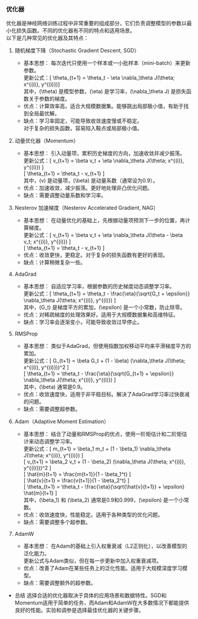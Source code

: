 ### 优化器
优化器是神经网络训练过程中非常重要的组成部分，它们负责调整模型的参数以最小化损失函数。不同的优化器有不同的特点和适用场景。  
以下是几种常见的优化器及其特点：
1. 随机梯度下降（Stochastic Gradient Descent, SGD）
   * 基本思想：
   每次迭代只使用一个样本或一小批样本（mini-batch）来更新参数。  
   更新公式：[ \theta_{t+1} = \theta_t - \eta \nabla_\theta J(\theta; x^{(i)}, y^{(i)})]  
   其中，(\theta) 是模型参数，(\eta) 是学习率，(\nabla_\theta J) 是损失函数关于参数的梯度。
   * 优点：计算效率高，适合大规模数据集。能够跳出局部极小值，有助于找到全局最优解。  
   * 缺点：学习率固定，可能导致收敛速度慢或不稳定。  
   对于复杂的损失函数，容易陷入鞍点或局部极小值。  
   
2. 动量优化器（Momentum）
   * 基本思想：
   引入动量项，累积历史梯度的方向，加速收敛并减少振荡。  
   更新公式：[ v_{t+1} = \beta v_t + \eta \nabla_\theta J(\theta; x^{(i)}, y^{(i)}) ]  
   [ \theta_{t+1} = \theta_t - v_{t+1} ]  
   其中，(v) 是动量项，(\beta) 是动量系数（通常设为0.9）。
   * 优点：加速收敛，减少振荡。更好地处理非凸优化问题。
   * 缺点：需要调整动量系数和学习率。
   
3. Nesterov 加速梯度（Nesterov Accelerated Gradient, NAG）
   * 基本思想：
   在动量优化的基础上，先根据动量项预测下一步的位置，再计算梯度。  
   更新公式：[ v_{t+1} = \beta v_t + \eta \nabla_\theta J(\theta - \beta v_t; x^{(i)}, y^{(i)}) ]  
   [ \theta_{t+1} = \theta_t - v_{t+1} ] 
   * 优点：收敛更快，更稳定。对于复杂的损失函数有更好的表现。
   * 缺点：计算稍微复杂一些。
   
4. AdaGrad
   * 基本思想：
   自适应学习率，根据参数的历史梯度动态调整学习率。  
   更新公式：[ \theta_{t+1} = \theta_t - \frac{\eta}{\sqrt{G_t + \epsilon}} \nabla_\theta J(\theta; x^{(i)}, y^{(i)}) ]  
   其中，(G_t) 是梯度平方的累加，(\epsilon) 是一个小常数，防止除零。
   * 优点：对稀疏梯度的处理效果好。适用于大规模数据集和高维特征。
   * 缺点：学习率会逐渐变小，可能导致收敛过早停止。

5. RMSProp
   * 基本思想：
   类似于AdaGrad，但使用指数加权移动平均来平滑梯度平方的累加。  
   更新公式：[ G_{t+1} = \beta G_t + (1 - \beta) (\nabla_\theta J(\theta; x^{(i)}, y^{(i)}))^2 ]  
   [ \theta_{t+1} = \theta_t - \frac{\eta}{\sqrt{G_{t+1} + \epsilon}} \nabla_\theta J(\theta; x^{(i)}, y^{(i)}) ]  
   其中，(\beta) 通常是0.9。
   * 优点：收敛速度快，适用于非平稳目标。解决了AdaGrad学习率过快衰减的问题。
   * 缺点：需要调整超参数。
6. Adam（Adaptive Moment Estimation）
   * 基本思想：
   结合了动量和RMSProp的优点，使用一阶矩估计和二阶矩估计来动态调整学习率。  
   更新公式：[ m_{t+1} = \beta_1 m_t + (1 - \beta_1) \nabla_\theta J(\theta; x^{(i)}, y^{(i)}) ]  
   [ v_{t+1} = \beta_2 v_t + (1 - \beta_2) (\nabla_\theta J(\theta; x^{(i)}, y^{(i)}))^2 ]  
   [ \hat{m}{t+1} = \frac{m{t+1}}{1 - \beta_1^t} ]  
   [ \hat{v}{t+1} = \frac{v{t+1}}{1 - \beta_2^t} ]  
   [ \theta_{t+1} = \theta_t - \frac{\eta}{\sqrt{\hat{v}{t+1}} + \epsilon} \hat{m}{t+1} ]  
   其中，(\beta_1) 和 (\beta_2) 通常是0.9和0.999，(\epsilon) 是一个小常数。
   * 优点：收敛速度快，性能稳定。适用于各种类型的优化问题。
   * 缺点：需要调整多个超参数。
7. AdamW
   * 基本思想：
   在Adam的基础上引入权重衰减（L2正则化），以改善模型的泛化能力。  
   更新公式与Adam类似，但在每一步更新中加入权重衰减项。
   * 优点：改善了Adam在某些任务上的泛化性能。适用于大规模深度学习模型。
   * 缺点：需要调整额外的超参数。
* 
  总结
  选择合适的优化器取决于具体的应用场景和数据特性。SGD和Momentum适用于简单的任务，而Adam和AdamW在大多数情况下都能提供良好的性能。实验和调参是选择最佳优化器的关键步骤。